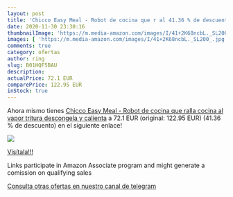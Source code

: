 ```yaml
---
layout: post
title: 'Chicco Easy Meal - Robot de cocina que r al 41.36 % de descuento'
date: 2020-11-30 23:30:16
thumbnailImage: 'https://m.media-amazon.com/images/I/41+2K68ncbL._SL200_.jpg'
images: [ 'https://m.media-amazon.com/images/I/41+2K68ncbL._SL200_.jpg' ]
comments: true
category: ofertas
author: ring
slug: B01HQF5BAU
description:
actualPrice: 72.1 EUR
comparePrice: 122.95 EUR
inStock: true
---
```


Ahora mismo tienes [Chicco Easy Meal - Robot de cocina que ralla  cocina al vapor  tritura  descongela y calienta](https://www.amazon.es/dp/B01HQF5BAU/?tag=tolees-21) a 72.1 EUR (original: 122.95 EUR) (41.36 %  de descuento) en el siguiente enlace!

[![](https://m.media-amazon.com/images/I/41+2K68ncbL._SL200_.jpg)](https://www.amazon.es/dp/B01HQF5BAU/?tag=tolees-21)

[Visítala!!!](https://www.amazon.es/dp/B01HQF5BAU/?tag=tolees-21)

Links participate in Amazon Associate program and might generate a comission on qualifying sales

[Consulta otras ofertas en nuestro canal de telegram](https://t.me/s/ofertas25)
